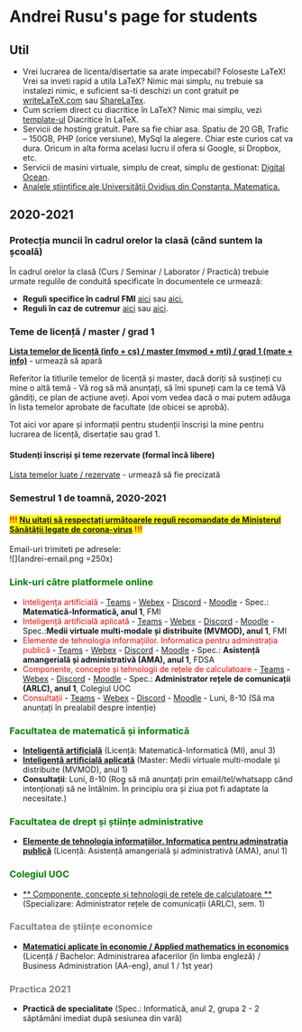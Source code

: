 # Andrei Rusu's page for students

## Util

- Vrei lucrarea de licenta/disertatie sa arate impecabil? Foloseste LaTeX! Vrei sa inveti rapid a utila LaTeX? Nimic mai simplu, nu trebuie sa instalezi nimic, e suficient sa-ti deschizi un cont gratuit pe [writeLaTeX.com](https://www.overleaf.com?r=bcec7732&rm=d&rs=b) sau [ShareLaTex](https://www.overleaf.com?r=bcec7732&rm=d&rs=b). 
- Cum scriem direct cu diacritice în LaTeX? Nimic mai simplu, vezi [template-ul](./diacritice_latex.htm) Diacritice în LaTeX.
- Servicii de hosting gratuit. Pare sa fie chiar asa. Spatiu de 20 GB, Trafic – 150GB, PHP (orice versiune), MySql la alegere. Chiar este curios cat va dura. Oricum in alta forma acelasi lucru il ofera si Google, si Dropbox, etc. 
- Servicii de masini virtuale, simplu de creat, simplu de gestionat: [Digital Ocean](https://m.do.co/c/c5eb1086fd76).
- [Analele științifice ale Universității Ovidius din Constanța. Matematica.](http://www.anstuocmath.ro)

## 2020-2021

### Protecția muncii în cadrul orelor la clasă (când suntem la școală)

În cadrul orelor la clasă (Curs / Seminar / Laborator / Practică) trebuie urmate regulile de conduită specificate în documentele ce urmează:

- **Reguli specifice în cadrul FMI** [aici](https://yadi.sk/i/zcu9X_4Q2DC2kw) sau [aici](http://s.go.ro/ko81hljz), 
- **Reguli în caz de cutremur** [aici](https://yadi.sk/d/hR2C0_PhpMMBPw) sau [aici](http://s.go.ro/fnubqwes). 

### Teme de licență / master / grad 1

[**Lista temelor de 
licență (info + cs) / master (mvmod + mti) / grad 1 (mate + info)**](.) <!-- Teme_lic_mas_grad.html --> - urmează să apară
 
Referitor la titlurile temelor de licență și master, dacă doriți să susțineți cu mine o altă temă - Vă rog să mă anunțați, să îmi spuneți cam la ce temă Vă gândiți, ce plan de acțiune aveți. Apoi vom vedea dacă o mai putem adăuga în lista temelor aprobate de facultate (de obicei se aprobă).

Tot aici vor apare și informații pentru studenții înscriși la mine pentru lucrarea de licență, disertație sau grad 1.   

#### Studenți înscriși și teme rezervate (formal încă libere)

[Lista temelor luate / rezervate](.) - urmează să fie precizată
<!-- Teme_luate_rezervate.html -->

### Semestrul 1 de toamnă, 2020-2021

#### <span style="color:red; background-color:yellow" >!!! [Nu uitați să respectați următoarele reguli recomandate de Ministerul Sănătății legate de corona-virus](ANEXA_INSTRUIRE_01.pdf) !!!</span>

Email-uri trimiteti pe adresele: <br />
![](andrei-email.png =250x)

### <span style="color:green">**Link-uri către platformele online**</span>
- <span style="color:red">Inteligența artificială</span> - 
[Teams](https://teams.microsoft.com/l/channel/19%3a0fb7d12721b64c41aaab556000366f6d%40thread.tacv2/31-Inteligenta%2520artificiala?groupId=aeb114c4-eeaa-4d7a-94f0-4df41aa5925d&tenantId=0ae86a88-e993-4850-9db2-1ff1884f9c8a) - 
[Webex](https://meetingsemea5.webex.com/meet/andrei.rusu) - 
[Discord](https://discord.gg/zF8CX38) - 
[Moodle](https://moodle.univ-ovidius.ro/course/view.php?id=1430
) - 
Spec.: **Matematică-Informatică, anul 1**, FMI
- <span style="color:red">Inteligență artificială aplicată</span> - 
[Teams](https://teams.microsoft.com/l/channel/19%3a52de4382314047d79c1229d6a83de22a%40thread.tacv2/11-Inteligenta%2520artificial%25C4%2583%2520aplicat%25C4%2583?groupId=4136eafc-9193-49f1-a6cd-47d6c30f86c3&tenantId=0ae86a88-e993-4850-9db2-1ff1884f9c8a
) - 
[Webex](https://meetingsemea5.webex.com/meet/andrei.rusu) - 
[Discord](https://discord.gg/jwzvme
) - 
[Moodle](https://moodle.univ-ovidius.ro/course/view.php?id=1425
) - 
Spec.:**Medii virtuale multi-modale și distribuite (MVMOD), anul 1**, FMI
- <span style="color:red">Elemente de tehnologia informațiilor. Informatica pentru adminstrația publică</span> - 
[Teams](https://bit.ly/3i38KRX
) - 
[Webex](https://meetingsemea5.webex.com/meet/andrei.rusu) - 
[Discord](https://discord.gg/V7NkjPTDV3
) - 
[Moodle]() - 
Spec.: **Asistență amangerială și administrativă (AMA), anul 1**, FDSA
- <span style="color:red">Componente, concepte și tehnologii de rețele de calculatoare</span> - 
[Teams](https://teams.microsoft.com/l/channel/19%3a20adfdc70ccf4603ae73ad448e950246%40thread.tacv2/1-M4-Componente%2520Concepte%2520si%2520Tehnologii%2520de%2520Retele?groupId=cfc3f50c-e177-4c45-ad62-58d44ab617c5&tenantId=0ae86a88-e993-4850-9db2-1ff1884f9c8a
) - 
[Webex](https://meetingsemea5.webex.com/meet/andrei.rusu) - 
[Discord](https://discord.gg/kwXtNx
) - 
[Moodle]() - 
Spec.: **Administrator rețele de comunicații (ARLC), anul 1**, Colegiul UOC
- <span style="color:red">Consultații</span> - 
[Teams](https://teams.microsoft.com/l/channel/19%3ab79d7ad58eb745f7b4b114227d8c302f%40thread.tacv2/Consultatii?groupId=f03e8a8e-3245-477d-9c5f-a9c4474b1572&tenantId=0ae86a88-e993-4850-9db2-1ff1884f9c8a
) - 
[Webex](https://meetingsemea5.webex.com/meet/andrei.rusu) - 
[Discord](https://discord.gg/H2STEkj
) - 
[Moodle]() - 
Luni, 8-10 (Să ma anunțați în prealabil despre intenție)

### <span style="color:green">Facultatea de matematică și informatică</span>

- [**Inteligență artificială**](./index-ia-mi3.html) (Licență: Matematică-Informatică (MI), anul 3)
- [**Inteligență artificială aplicată**](./index-iaa-mvmod1.html) (Master: Medii virtuale multi-modale și distribuite (MVMOD), anul 1) 
- **Consultații**: Luni, 8-10 (Rog să mă anunțați prin email/tel/whatsapp când intenționați să ne întâlnim. În principiu ora și ziua pot fi adaptate la necesitate.)

### <span style="color:green">Facultatea de drept și științe administrative</span>

- [**Elemente de tehnologia informațiilor. Informatica pentru adminstrația publică**](./index-ama1.html) (Licență: Asistență amangerială și administrativă (AMA), anul 1)

[//]: # (This syntax works like a comment, and won't appear in any output.)
[//]: # (It’s a little bizarre, but it works with MacDown and Pandoc.)

<!-- And this comment will appear in html output as a comment -->

### <span style="color:green">Colegiul UOC</span>

- [** Componente, concepte și tehnologii de rețele de calculatoare **](.) (Specializare: Administrator rețele de comunicații (ARLC), sem. 1)


### <span style="color:grey">Facultatea de științe economice</span>

- [**Matematici aplicate în economie / Applied mathematics in economics**](.) (Licență / Bachelor: Administrarea afacerilor (în limba engleză) / Business Administration (AA-eng), anul 1 / 1st year)
<!-- ./index-aae1.html -->

### <span style="color:grey">Practica 2021</span>

- **Practică de specialitate** (Spec.: Informatică, anul 2, grupa 2 - 2 săptămâni imediat după sesiunea din vară)

